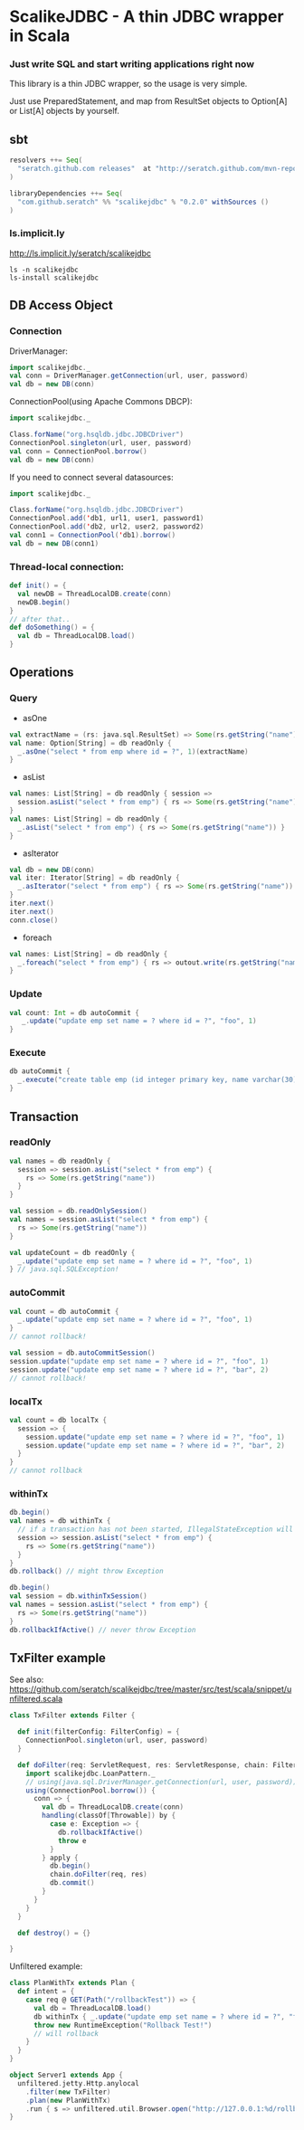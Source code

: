 # ScalikeJDBC - A thin JDBC wrapper in Scala

### Just write SQL and start writing applications right now

This library is a thin JDBC wrapper, so the usage is very simple. 

Just use PreparedStatement, and map from ResultSet objects to Option[A] or List[A] objects by yourself.

## sbt

```scala
resolvers ++= Seq(
  "seratch.github.com releases"  at "http://seratch.github.com/mvn-repo/releases"
)

libraryDependencies ++= Seq(
  "com.github.seratch" %% "scalikejdbc" % "0.2.0" withSources ()
)
```

### ls.implicit.ly

http://ls.implicit.ly/seratch/scalikejdbc

```
ls -n scalikejdbc
ls-install scalikejdbc
```

## DB Access Object

### Connection

DriverManager:

```scala
import scalikejdbc._
val conn = DriverManager.getConnection(url, user, password)
val db = new DB(conn)
```

ConnectionPool(using Apache Commons DBCP):

```scala
import scalikejdbc._

Class.forName("org.hsqldb.jdbc.JDBCDriver")
ConnectionPool.singleton(url, user, password)
val conn = ConnectionPool.borrow()
val db = new DB(conn)
```

If you need to connect several datasources:

```scala
import scalikejdbc._

Class.forName("org.hsqldb.jdbc.JDBCDriver")
ConnectionPool.add('db1, url1, user1, password1)
ConnectionPool.add('db2, url2, user2, password2)
val conn1 = ConnectionPool('db1).borrow()
val db = new DB(conn1)
```


### Thread-local connection:

```scala
def init() = {
  val newDB = ThreadLocalDB.create(conn)
  newDB.begin()
}
// after that..
def doSomething() = {
  val db = ThreadLocalDB.load()
}
```

## Operations

### Query

- asOne

```scala
val extractName = (rs: java.sql.ResultSet) => Some(rs.getString("name"))
val name: Option[String] = db readOnly {
  _.asOne("select * from emp where id = ?", 1)(extractName)
}
```
- asList

```scala
val names: List[String] = db readOnly { session =>
  session.asList("select * from emp") { rs => Some(rs.getString("name")) }
}
val names: List[String] = db readOnly {
  _.asList("select * from emp") { rs => Some(rs.getString("name")) }
}
```

- asIterator

```scala
val db = new DB(conn)
val iter: Iterator[String] = db readOnly {
  _.asIterator("select * from emp") { rs => Some(rs.getString("name")) }
}
iter.next()
iter.next()
conn.close()
```

- foreach

```scala
val names: List[String] = db readOnly {
  _.foreach("select * from emp") { rs => outout.write(rs.getString("name")) }
}
```


### Update

```scala
val count: Int = db autoCommit {
   _.update("update emp set name = ? where id = ?", "foo", 1)
}
```

### Execute

```scala
db autoCommit {
  _.execute("create table emp (id integer primary key, name varchar(30))")
}
```

## Transaction

### readOnly

```scala
val names = db readOnly {
  session => session.asList("select * from emp") {
    rs => Some(rs.getString("name"))
  }
}

val session = db.readOnlySession()
val names = session.asList("select * from emp") {
  rs => Some(rs.getString("name"))
}

val updateCount = db readOnly {
  _.update("update emp set name = ? where id = ?", "foo", 1)
} // java.sql.SQLException!
```

### autoCommit

```scala
val count = db autoCommit {
  _.update("update emp set name = ? where id = ?", "foo", 1)
}
// cannot rollback!

val session = db.autoCommitSession()
session.update("update emp set name = ? where id = ?", "foo", 1)
session.update("update emp set name = ? where id = ?", "bar", 2)
// cannot rollback!
```

### localTx

```scala
val count = db localTx {
  session => {
    session.update("update emp set name = ? where id = ?", "foo", 1)
    session.update("update emp set name = ? where id = ?", "bar", 2)
  }
}
// cannot rollback
```

### withinTx

```scala
db.begin()
val names = db withinTx {
  // if a transaction has not been started, IllegalStateException will be thrown
  session => session.asList("select * from emp") {
    rs => Some(rs.getString("name"))
  }
}
db.rollback() // might throw Exception

db.begin()
val session = db.withinTxSession()
val names = session.asList("select * from emp") {
  rs => Some(rs.getString("name"))
}
db.rollbackIfActive() // never throw Exception
```

## TxFilter example

See also: https://github.com/seratch/scalikejdbc/tree/master/src/test/scala/snippet/unfiltered.scala

```scala
class TxFilter extends Filter {

  def init(filterConfig: FilterConfig) = {
    ConnectionPool.singleton(url, user, password)
  }

  def doFilter(req: ServletRequest, res: ServletResponse, chain: FilterChain) = {
    import scalikejdbc.LoanPattern._
    // using(java.sql.DriverManager.getConnection(url, user, password)) {
    using(ConnectionPool.borrow()) {
      conn => {
        val db = ThreadLocalDB.create(conn)
        handling(classOf[Throwable]) by {
          case e: Exception => {
            db.rollbackIfActive()
            throw e
          }
        } apply {
          db.begin()
          chain.doFilter(req, res)
          db.commit()
        }
      }
    }
  }

  def destroy() = {}

}
```

Unfiltered example:

```scala
class PlanWithTx extends Plan {
  def intent = {
    case req @ GET(Path("/rollbackTest")) => {
      val db = ThreadLocalDB.load()
      db withinTx { _.update("update emp set name = ? where id = ?", "foo", 1) }
      throw new RuntimeException("Rollback Test!")
      // will rollback
    }
  }
}

object Server1 extends App {
  unfiltered.jetty.Http.anylocal
    .filter(new TxFilter)
    .plan(new PlanWithTx)
    .run { s => unfiltered.util.Browser.open("http://127.0.0.1:%d/rollbackTest".format(s.port))}
}
```
